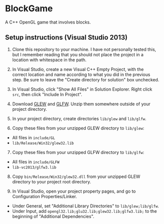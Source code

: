 # BlockGame

A C++ OpenGL game that involves blocks.

## Setup instructions (Visual Studio 2013)

1. Clone this repository to your machine. I have not personally tested this, but I remember reading that you should not place
the project in a location with whitespace in the path.

2. In Visual Studio, create a new Visual C++ Empty Project, with the correct location and name according to what you did in the
previous step. Be sure to leave the "Create directory for solution" box unchecked.

3. In Visual Studio, click "Show All Files" in Solution Explorer. Right click `src`, then click "Include In Project".

4. Download [GLEW](http://sourceforge.net/projects/glew/files/glew/1.12.0/glew-1.12.0-win32.zip/download) and
[GLFW](http://sourceforge.net/projects/glfw/files/glfw/3.1.1/glfw-3.1.1.bin.WIN32.zip/download). Unzip them somewhere outside of
your project directory.

5. In your project directory, create directories `lib/glew` and `lib/glfw`.

6. Copy these files from your unzipped GLEW directory to `lib/glew`:

  * All files in `include/GL`
  * `lib/Release/Win32/glew32.lib`

7. Copy these files from your unzipped GLFW directory to `lib/glfw`:

  * All files in `include/GLFW`
  * `lib-vc2013/glfw3.lib`

8. Copy `bin/Release/Win32/glew32.dll` from your unzipped GLEW directory to your project root directory.

9. In Visual Studio, open your project property pages, and go to Configuration Properties/Linker.

  * Under General, set "Additional Library Directories" to `lib/glew;lib/glfw`.
  * Under Input, add `opengl32.lib;glu32.lib;glew32.lib;glfw3.lib;` to the beginning of "Additional Dependencies".
